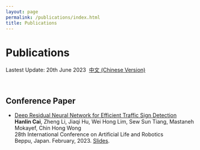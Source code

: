 ```yaml
---
layout: page
permalink: /publications/index.html
title: Publications
---
```


# Publications

Lastest Update: 20th June 2023&nbsp;  [中文 (Chinese Version)](https://caihanlin.com/publications-zh/)


<br>

## Conference Paper

- [Deep Residual Neural Network for Efficient Traffic Sign Detection](https://caihanlin.com/mypaper/202302ICAROB.pdf)<br>**Hanlin Cai**, Zheng Li, Jiaqi Hu, Wei Hong Lim, Sew Sun Tiang, Mastaneh Mokayef, Chin Hong Wong<br>28th International Conference on Artificial Life and Robotics<br>Beppu, Japan. February, 2023. [Slides](https://caihanlin.com/mypaper/slides/2023-ICAROB-Pre.pdf).


<br>


<br>
